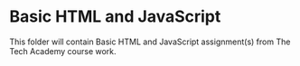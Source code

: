 # Basic HTML and JavaScript
 This folder will contain Basic HTML and JavaScript assignment(s) from The Tech Academy course work.
